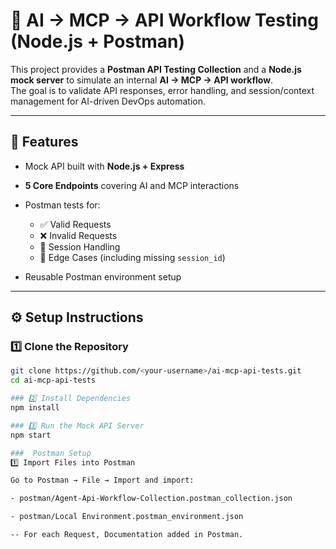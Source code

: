 # 🧠 AI → MCP → API Workflow Testing (Node.js + Postman)

This project provides a **Postman API Testing Collection** and a **Node.js mock server** to simulate an internal **AI → MCP → API workflow**.  
The goal is to validate API responses, error handling, and session/context management for AI-driven DevOps automation.

---

## 🚀 Features

- Mock API built with **Node.js + Express**

- **5 Core Endpoints** covering AI and MCP interactions
- Postman tests for:
  - ✅ Valid Requests
  - ❌ Invalid Requests
  - 🔄 Session Handling
  - 🧩 Edge Cases (including missing `session_id`)
- Reusable Postman environment setup

---


## ⚙️ Setup Instructions

### 1️⃣ Clone the Repository
```bash
git clone https://github.com/<your-username>/ai-mcp-api-tests.git
cd ai-mcp-api-tests

### 2️⃣ Install Dependencies
npm install

### 3️⃣ Run the Mock API Server
npm start

###  Postman Setup
1️⃣ Import Files into Postman

Go to Postman → File → Import and import:

- postman/Agent-Api-Workflow-Collection.postman_collection.json

- postman/Local Environment.postman_environment.json

-- For each Request, Documentation added in Postman.



